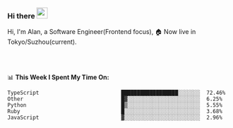 ### Hi there <img src="https://media.giphy.com/media/hvRJCLFzcasrR4ia7z/giphy.gif" width="25px">

<!-- ![visitors](https://visitor-badge.glitch.me/badge?page_id=dislfyer.dislfyer) -->

Hi, I'm Alan, a Software Engineer(Frontend focus), 🏠 Now live in Tokyo/Suzhou(current).

<br/>
<br/>

📊 **This Week I Spent My Time On:**


<!--START_SECTION:waka-->

```text
TypeScript                          ██████████████████░░░░░░░  72.46%
Other                               █▓░░░░░░░░░░░░░░░░░░░░░░░  6.25%
Python                              █▒░░░░░░░░░░░░░░░░░░░░░░░  5.55%
Ruby                                █░░░░░░░░░░░░░░░░░░░░░░░░  3.68%
JavaScript                          ▓░░░░░░░░░░░░░░░░░░░░░░░░  2.96%
```

<!--END_SECTION:waka-->

<!--
**About Me:**
 -->
